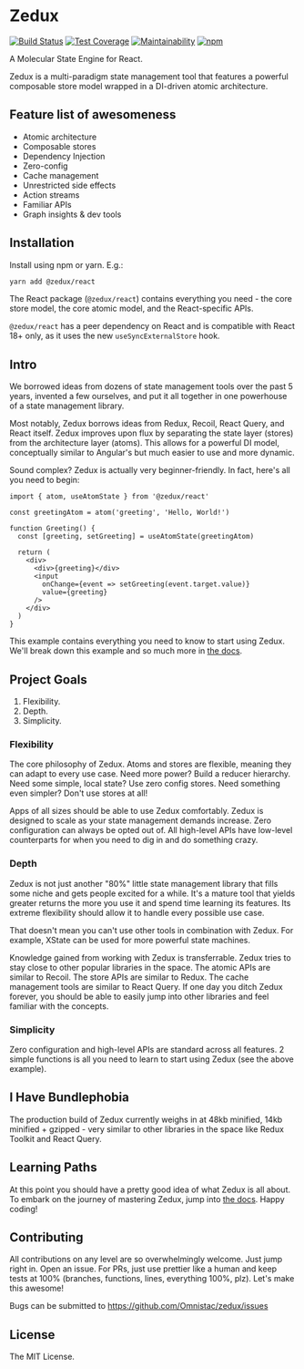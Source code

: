 # Zedux

[![Build Status](https://travis-ci.org/bowheart/zedux.svg?branch=master)](https://travis-ci.org/bowheart/zedux)
[![Test Coverage](https://api.codeclimate.com/v1/badges/0459ebf8444c36752eac/test_coverage)](https://codeclimate.com/github/bowheart/zedux/test_coverage)
[![Maintainability](https://api.codeclimate.com/v1/badges/0459ebf8444c36752eac/maintainability)](https://codeclimate.com/github/bowheart/zedux/maintainability)
[![npm](https://img.shields.io/npm/v/zedux.svg)](https://www.npmjs.com/package/zedux)

A Molecular State Engine for React.

Zedux is a multi-paradigm state management tool that features a powerful composable store model wrapped in a DI-driven atomic architecture.

## Feature list of awesomeness

- Atomic architecture
- Composable stores
- Dependency Injection
- Zero-config
- Cache management
- Unrestricted side effects
- Action streams
- Familiar APIs
- Graph insights & dev tools

## Installation

Install using npm or yarn. E.g.:

```bash
yarn add @zedux/react
```

The React package (`@zedux/react`) contains everything you need - the core store model, the core atomic model, and the React-specific APIs.

`@zedux/react` has a peer dependency on React and is compatible with React 18+ only, as it uses the new `useSyncExternalStore` hook.

## Intro

We borrowed ideas from dozens of state management tools over the past 5 years, invented a few ourselves, and put it all together in one powerhouse of a state management library.

Most notably, Zedux borrows ideas from Redux, Recoil, React Query, and React itself. Zedux improves upon flux by separating the state layer (stores) from the architecture layer (atoms). This allows for a powerful DI model, conceptually similar to Angular's but much easier to use and more dynamic.

Sound complex? Zedux is actually very beginner-friendly. In fact, here's all you need to begin:

```tsx
import { atom, useAtomState } from '@zedux/react'

const greetingAtom = atom('greeting', 'Hello, World!')

function Greeting() {
  const [greeting, setGreeting] = useAtomState(greetingAtom)

  return (
    <div>
      <div>{greeting}</div>
      <input
        onChange={event => setGreeting(event.target.value)}
        value={greeting}
      />
    </div>
  )
}
```

This example contains everything you need to know to start using Zedux. We'll break down this example and so much more in [the docs](https://omnistac.github.io/zedux/docs/walkthrough/quick-start).

## Project Goals

1. Flexibility.
2. Depth.
3. Simplicity.

### Flexibility

The core philosophy of Zedux. Atoms and stores are flexible, meaning they can adapt to every use case. Need more power? Build a reducer hierarchy. Need some simple, local state? Use zero config stores. Need something even simpler? Don't use stores at all!

Apps of all sizes should be able to use Zedux comfortably. Zedux is designed to scale as your state management demands increase. Zero configuration can always be opted out of. All high-level APIs have low-level counterparts for when you need to dig in and do something crazy.

### Depth

Zedux is not just another "80%" little state management library that fills some niche and gets people excited for a while. It's a mature tool that yields greater returns the more you use it and spend time learning its features. Its extreme flexibility should allow it to handle every possible use case.

That doesn't mean you can't use other tools in combination with Zedux. For example, XState can be used for more powerful state machines.

Knowledge gained from working with Zedux is transferrable. Zedux tries to stay close to other popular libraries in the space. The atomic APIs are similar to Recoil. The store APIs are similar to Redux. The cache management tools are similar to React Query. If one day you ditch Zedux forever, you should be able to easily jump into other libraries and feel familiar with the concepts.

### Simplicity

Zero configuration and high-level APIs are standard across all features. 2 simple functions is all you need to learn to start using Zedux (see the above example).

## I Have Bundlephobia

The production build of Zedux currently weighs in at 48kb minified, 14kb minified + gzipped - very similar to other libraries in the space like Redux Toolkit and React Query.

## Learning Paths

At this point you should have a pretty good idea of what Zedux is all about. To embark on the journey of mastering Zedux, jump into [the docs](https://Omnistac.github.io/zedux). Happy coding!

## Contributing

All contributions on any level are so overwhelmingly welcome. Just jump right in. Open an issue. For PRs, just use prettier like a human and keep tests at 100% (branches, functions, lines, everything 100%, plz). Let's make this awesome!

Bugs can be submitted to https://github.com/Omnistac/zedux/issues

## License

The MIT License.

